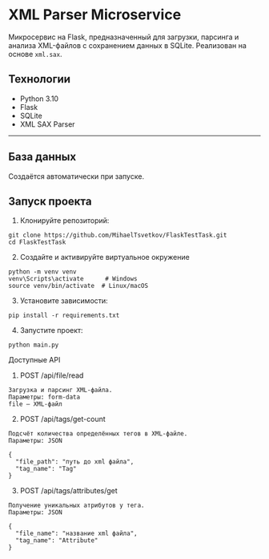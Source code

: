 # XML Parser Microservice

Микросервис на Flask, предназначенный для загрузки, парсинга и анализа XML-файлов с сохранением данных в SQLite. Реализован на основе `xml.sax`.

## Технологии
- Python 3.10
- Flask
- SQLite
- XML SAX Parser

---

## База данных

Создаётся автоматически при запуске.

## Запуск проекта

1. Клонируйте репозиторий:

```
git clone https://github.com/MihaelTsvetkov/FlaskTestTask.git
cd FlaskTestTask
```

2. Создайте и активируйте виртуальное окружение

```
python -m venv venv
venv\Scripts\activate      # Windows
source venv/bin/activate  # Linux/macOS
```

3. Установите зависимости:

```
pip install -r requirements.txt
```

4. Запустите проект:

```
python main.py
```


Доступные API

1. POST /api/file/read

```
Загрузка и парсинг XML-файла.
Параметры: form-data
file — XML-файл 
```

2. POST /api/tags/get-count
```
Подсчёт количества определённых тегов в XML-файле.
Параметры: JSON

{
  "file_path": "путь до xml файла",
  "tag_name": "Tag"
}
```

3. POST /api/tags/attributes/get

```
Получение уникальных атрибутов у тега.
Параметры: JSON

{
  "file_name": "название xml файла",
  "tag_name": "Attribute"
}
```
